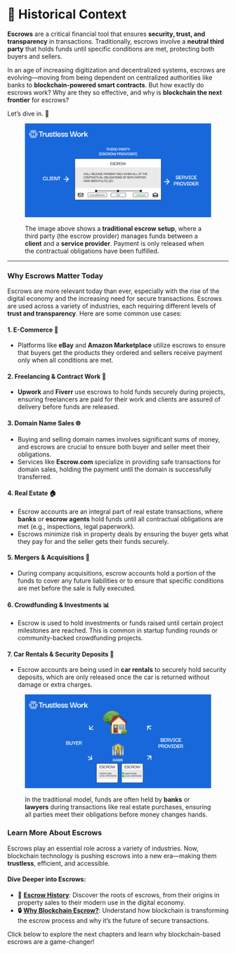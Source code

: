 # 🎒 Historical Context

**Escrows** are a critical financial tool that ensures **security, trust, and transparency** in transactions. Traditionally, escrows involve a **neutral third party** that holds funds until specific conditions are met, protecting both buyers and sellers.

In an age of increasing digitization and decentralized systems, escrows are evolving—moving from being dependent on centralized authorities like banks to **blockchain-powered smart contracts**. But how exactly do escrows work? Why are they so effective, and why is **blockchain the next frontier** for escrows?

Let’s dive in. 🚀

<figure><img src="../.gitbook/assets/Escrow.png" alt=""><figcaption><p>The image above shows a <strong>traditional escrow setup</strong>, where a third party (the escrow provider) manages funds between a <strong>client</strong> and a <strong>service provider</strong>. Payment is only released when the contractual obligations have been fulfilled.</p></figcaption></figure>

***

### **Why Escrows Matter Today**

Escrows are more relevant today than ever, especially with the rise of the digital economy and the increasing need for secure transactions. Escrows are used across a variety of industries, each requiring different levels of **trust and transparency**. Here are some common use cases:

#### **1. E-Commerce 🛒**

* Platforms like **eBay** and **Amazon Marketplace** utilize escrows to ensure that buyers get the products they ordered and sellers receive payment only when all conditions are met.

#### **2. Freelancing & Contract Work 💼**

* **Upwork** and **Fiverr** use escrows to hold funds securely during projects, ensuring freelancers are paid for their work and clients are assured of delivery before funds are released.

#### **3. Domain Name Sales 🌐**

* Buying and selling domain names involves significant sums of money, and escrows are crucial to ensure both buyer and seller meet their obligations.
* Services like **Escrow.com** specialize in providing safe transactions for domain sales, holding the payment until the domain is successfully transferred.

#### **4. Real Estate 🏠**

* Escrow accounts are an integral part of real estate transactions, where **banks** or **escrow agents** hold funds until all contractual obligations are met (e.g., inspections, legal paperwork).
* Escrows minimize risk in property deals by ensuring the buyer gets what they pay for and the seller gets their funds securely.

#### **5. Mergers & Acquisitions 🤝**

* During company acquisitions, escrow accounts hold a portion of the funds to cover any future liabilities or to ensure that specific conditions are met before the sale is fully executed.

#### **6. Crowdfunding & Investments 📊**

* Escrow is used to hold investments or funds raised until certain project milestones are reached. This is common in startup funding rounds or community-backed crowdfunding projects.

#### **7. Car Rentals & Security Deposits 🚗**

* Escrow accounts are being used in **car rentals** to securely hold security deposits, which are only released once the car is returned without damage or extra charges.



<figure><img src="../.gitbook/assets/Frame (1).png" alt=""><figcaption><p>In the traditional model, funds are often held by <strong>banks</strong> or <strong>lawyers</strong> during transactions like real estate purchases, ensuring all parties meet their obligations before money changes hands.</p></figcaption></figure>

### **Learn More About Escrows**

Escrows play an essential role across a variety of industries. Now, blockchain technology is pushing escrows into a new era—making them **trustless**, efficient, and accessible.

#### **Dive Deeper into Escrows:**

* **📜** [**Escrow History**](escrow-history/): Discover the roots of escrows, from their origins in property sales to their modern use in the digital economy.
* **🔒** [**Why Blockchain Escrow?**](blockchain-era-smart-escrows.md): Understand how blockchain is transforming the escrow process and why it’s the future of secure transactions.

Click below to explore the next chapters and learn why blockchain-based escrows are a game-changer!

